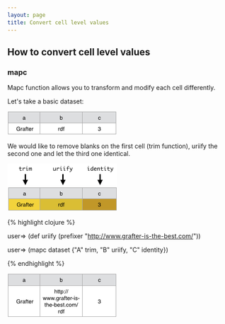 ```yaml
---
layout: page
title: Convert cell level values
---
```


## How to convert cell level values

### mapc

Mapc function allows you to transform and modify each cell differently.

Let's take a basic dataset:

![Data Screenshot](/assets/210_convert_cell_level_values_0.png)


We would like to remove blanks on the first cell (trim function), uriify the second one and let the third one identical.

![Data Screenshot](/assets/210_convert_cell_level_values_1.png)


{% highlight clojure %}

user=> (def uriify (prefixer "http://www.grafter-is-the-best.com/"))

user=> (mapc dataset {"A" trim, "B" uriify, "C" identity})

{% endhighlight %}

![Data Screenshot](/assets/210_convert_cell_level_values_2.png)
